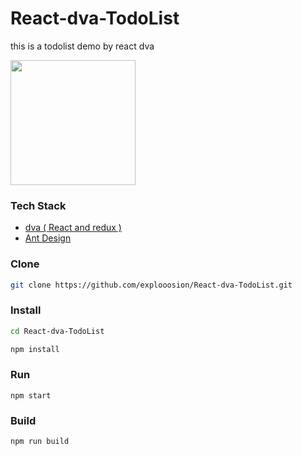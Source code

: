 # React-dva-TodoList
this is a todolist demo by react dva    
  
<img src="https://zos.alipayobjects.com/rmsportal/psagSCVHOKQVqqNjjMdf.jpg" width="200" height="200" />

### Tech Stack
+ [dva ( React and redux )](https://github.com/dvajs/dva)
+ [Ant Design](https://ant.design)


### Clone

```bash
git clone https://github.com/explooosion/React-dva-TodoList.git
```

### Install
``` bash
cd React-dva-TodoList
```

```bash
npm install
```

### Run
```
npm start
```


### Build
```bash
npm run build
```



